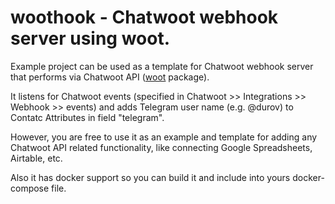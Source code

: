 # woothook - Chatwoot webhook server using woot.

Example project can be used as a template for Chatwoot webhook server that performs via Chatwoot API ([woot](https://github.com/dearkafka/woot) package).

It listens for Chatwoot events (specified in Chatwoot >> Integrations >> Webhook >> events) and adds Telegram user name (e.g. @durov) to Contatc Attributes in field "telegram".

However, you are free to use it as an example and template for adding any Chatwoot API related functionality, like connecting Google Spreadsheets, Airtable, etc.

Also it has docker support so you can build it and include into yours docker-compose file.
